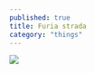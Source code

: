 ```yaml
---
published: true
title: Furia strada
category: "things"
---
```

![]({{site.baseurl}}/assets/2020-04-19-furia-strada.png)
